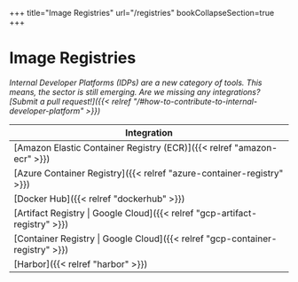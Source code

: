 +++
title="Image Registries"
url="/registries"
bookCollapseSection=true
+++

# Image Registries

_Internal Developer Platforms (IDPs) are a new category of tools. This means, the sector is still emerging. Are we missing any integrations? [Submit a pull request!]({{< relref "/#how-to-contribute-to-internal-developer-platform" >}})_

**Integration** |
--- |
[Amazon Elastic Container Registry (ECR)]({{< relref "amazon-ecr" >}}) |
[Azure Container Registry]({{< relref "azure-container-registry" >}}) |
[Docker Hub]({{< relref "dockerhub" >}}) |
[Artifact Registry \| Google Cloud]({{< relref "gcp-artifact-registry" >}}) |
[Container Registry \| Google Cloud]({{< relref "gcp-container-registry" >}}) |
[Harbor]({{< relref "harbor" >}}) |

